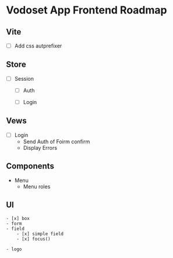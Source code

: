 
# Vodoset App Frontend Roadmap

## Vite

- [ ] Add css autprefixer

## Store

- [ ] Session
    - [ ] Auth
    - [ ] Login

    
## Vews

- [ ] Login
    - Send Auth of Foirm confirm
    - Display Errors

## Components

- Menu
    - Menu roles


## UI

    - [x] box
    - form
    - field
        - [x] simple field
        - [x] focus()

    - logo
